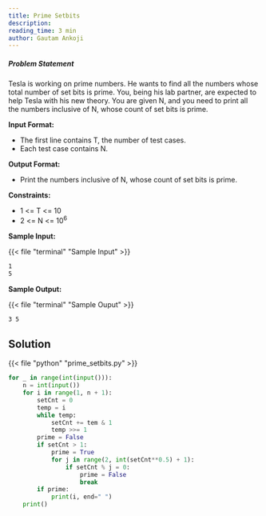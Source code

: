 ```yaml
---
title: Prime Setbits
description:
reading_time: 3 min
author: Gautam Ankoji
---
```


##### Problem Statement

Tesla is working on prime numbers. He wants to find all the numbers whose total number of set bits is prime. You, being his lab partner, are expected to help Tesla with his new theory. You are given N, and you need to print all the numbers inclusive of N, whose count of set bits is prime.

**Input Format:**

* The first line contains T, the number of test cases.
* Each test case contains N.

**Output Format:**

* Print the numbers inclusive of N, whose count of set bits is prime.

**Constraints:**

* 1 <= T <= 10
* 2 <= N <= 10<sup>6</sup>

**Sample Input:**

{{< file "terminal" "Sample Input" >}}

```md
1
5
```

**Sample Output:**

{{< file "terminal" "Sample Ouput" >}}

```md
3 5
```

## Solution

<!-- **Approach:** -->

{{< file "python" "prime_setbits.py" >}}

```py
for _ in range(int(input())):
    n = int(input())
    for i in range(1, n + 1):
        setCnt = 0
        temp = i
        while temp:
            setCnt += tem & 1
            temp >>= 1
        prime = False
        if setCnt > 1:
            prime = True
            for j in range(2, int(setCnt**0.5) + 1):
                if setCnt % j = 0:
                    prime = False
                    break
        if prime:
            print(i, end=" ")
    print()
```
